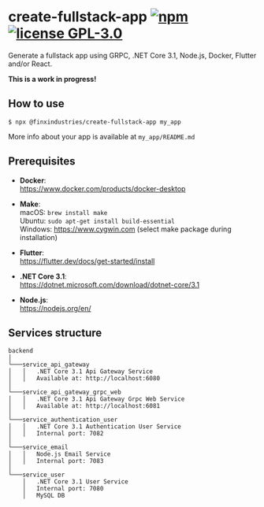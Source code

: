 # create-fullstack-app [![npm](https://img.shields.io/npm/v/@finxindustries/create-fullstack-app?style=plastic)](https://www.npmjs.com/package/@finxindustries/create-fullstack-app) [![license GPL-3.0](https://img.shields.io/github/license/finxindustries/create-fullstack-app?style=plastic)](https://github.com/finxindustries/create-fullstack-app/blob/master/LICENSE)

Generate a fullstack app using GRPC, .NET Core 3.1, Node.js, Docker, Flutter and/or React.

**This is a work in progress!**

## How to use

```
$ npx @finxindustries/create-fullstack-app my_app
```

More info about your app is available at `my_app/README.md`

## Prerequisites

- **Docker**: <br/>
  https://www.docker.com/products/docker-desktop

- **Make**:
  <br/>macOS: `brew install make`
  <br/>Ubuntu: `sudo apt-get install build-essential`
  <br/>Windows: https://www.cygwin.com (select make package during installation)

- **Flutter**:
  <br/>https://flutter.dev/docs/get-started/install

- **.NET Core 3.1**:
  <br/>https://dotnet.microsoft.com/download/dotnet-core/3.1

- **Node.js**:
  <br/>https://nodejs.org/en/

## Services structure

```
backend
│
└───service_api_gateway
│   │   .NET Core 3.1 Api Gateway Service
│   │   Available at: http://localhost:6080
│
└───service_api_gateway_grpc_web
│   │   .NET Core 3.1 Api Gateway Grpc Web Service
│   │   Available at: http://localhost:6081
│
└───service_authentication_user
│   │   .NET Core 3.1 Authentication User Service
│   │   Internal port: 7082
│
└───service_email
│   │   Node.js Email Service
│   │   Internal port: 7083
│
└───service_user
    │   .NET Core 3.1 User Service
    │   Internal port: 7080
    │   MySQL DB
```

